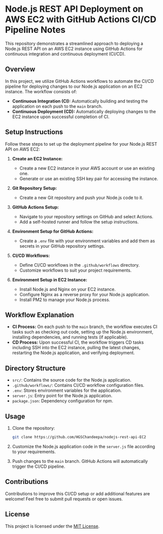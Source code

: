 # Node.js REST API Deployment on AWS EC2 with GitHub Actions CI/CD Pipeline Notes

This repository demonstrates a streamlined approach to deploying a Node.js REST API on an AWS EC2 instance using GitHub Actions for continuous integration and continuous deployment (CI/CD).

## Overview

In this project, we utilize GitHub Actions workflows to automate the CI/CD pipeline for deploying changes to our Node.js application on an EC2 instance. The workflow consists of:

- **Continuous Integration (CI):** Automatically building and testing the application on each push to the `main` branch.
- **Continuous Deployment (CD):** Automatically deploying changes to the EC2 instance upon successful completion of CI.

## Setup Instructions

Follow these steps to set up the deployment pipeline for your Node.js REST API on AWS EC2:

1. **Create an EC2 Instance:**
   - Create a new EC2 instance in your AWS account or use an existing one.
   - Generate or use an existing SSH key pair for accessing the instance.

2. **Git Repository Setup:**
   - Create a new Git repository and push your Node.js code to it.

3. **GitHub Actions Setup:**
   - Navigate to your repository settings on GitHub and select Actions.
   - Add a self-hosted runner and follow the setup instructions.

4. **Environment Setup for GitHub Actions:**
   - Create a `.env` file with your environment variables and add them as secrets in your GitHub repository settings.

5. **CI/CD Workflows:**
   - Define CI/CD workflows in the `.github/workflows` directory.
   - Customize workflows to suit your project requirements.

6. **Environment Setup in EC2 Instance:**
   - Install Node.js and Nginx on your EC2 instance.
   - Configure Nginx as a reverse proxy for your Node.js application.
   - Install PM2 to manage your Node.js process.

## Workflow Explanation

- **CI Process:** On each push to the `main` branch, the workflow executes CI tasks such as checking out code, setting up the Node.js environment, installing dependencies, and running tests (if applicable).
- **CD Process:** Upon successful CI, the workflow triggers CD tasks including SSH into the EC2 instance, pulling the latest changes, restarting the Node.js application, and verifying deployment.

## Directory Structure

- `src/`: Contains the source code for the Node.js application.
- `.github/workflows/`: Contains CI/CD workflow configuration files.
- `.env`: Stores environment variables for the application.
- `server.js`: Entry point for the Node.js application.
- `package.json`: Dependency configuration for npm.

## Usage

1. Clone the repository:

   ```bash
   git clone https://github.com/HGSChandeepa/nodejs-rest-api-EC2
   ```

2. Customize the Node.js application code in the `server.js` file according to your requirements.

3. Push changes to the `main` branch. GitHub Actions will automatically trigger the CI/CD pipeline.

## Contributions

Contributions to improve this CI/CD setup or add additional features are welcome! Feel free to submit pull requests or open issues.

## License

This project is licensed under the [MIT License](LICENSE).
